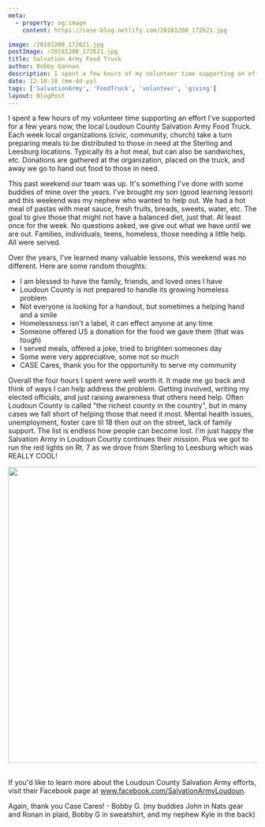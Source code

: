 ```yaml
---
meta:
  - property: og:image
    content: https://case-blog.netlify.com/20181208_172621.jpg

image: /20181208_172621.jpg
postImage: /20181208_172621.jpg
title: Salvation Army Food Truck
author: Bobby Gannon
description: I spent a few hours of my volunteer time supporting an effort I've supported for a few years now, the local Loudoun County Salvation Army Food Truck. Each week local organizations (civic, community, church) take a turn preparing meals to be distributed to those in need at the Sterling and Leesburg locations. Typically its a hot meal, but can also be sandwiches, etc. Donations are gathered at the organization, placed on the truck, and away we go to hand out food to those in need.
date: 12-10-18 (mm-dd-yy)
tags: ['SalvationArmy', 'FoodTruck', 'volunteer', 'giving']
layout: BlogPost
---
```


<!-- Read More -->

I spent a few hours of my volunteer time supporting an effort I've supported for a few years now, the local Loudoun County Salvation Army Food Truck. Each week local organizations (civic, community, church) take a turn preparing meals to be distributed to those in need at the Sterling and Leesburg locations. Typically its a hot meal, but can also be sandwiches, etc. Donations are gathered at the organization, placed on the truck, and away we go to hand out food to those in need.

This past weekend our team was up. It's something I've done with some buddies of mine over the years. I've brought my son (good learning lesson) and this weekend was my nephew who wanted to help out. We had a hot meal of pastas with meat sauce, fresh fruits, breads, sweets, water, etc. The goal to give those that might not have a balanced diet, just that. At least once for the week. No questions asked, we give out what we have until we are out. Families, individuals, teens, homeless, those needing a little help. All were served.

Over the years, I've learned many valuable lessons, this weekend was no different. Here are some random thoughts:

- I am blessed to have the family, friends, and loved ones I have
- Loudoun County is not prepared to handle its growing homeless problem
- Not everyone is looking for a handout, but sometimes a helping hand and a smile
- Homelessness isn't a label, it can effect anyone at any time
- Someone offered US a donation for the food we gave them (that was tough)
- I served meals, offered a joke, tried to brighten someones day
- Some were very appreciative, some not so much
- CASE Cares, thank you for the opportunity to serve my community

Overall the four hours I spent were well worth it. It made me go back and think of ways I can help address the problem. Getting involved, writing my elected officials, and just raising awareness that others need help. Often Loudoun County is called "the richest county in the country", but in many cases we fall short of helping those that need it most. Mental health issues, unemployment, foster care til 18 then out on the street, lack of family support. The list is endless how people can become lost. I'm just happy the Salvation Army in Loudoun County continues their mission. Plus we got to run the red lights on Rt. 7 as we drove from Sterling to Leesburg which was REALLY COOL!

<center><img src="/20181208_151921.jpg" width="600"/></center><br/>

If you'd like to learn more about the Loudoun County Salvation Army efforts, visit their Facebook page at <a href="https://www.facebook.com/SalvationArmyLoudoun/" target="_blank">www.facebook.com/SalvationArmyLoudoun</a>.

Again, thank you Case Cares! - Bobby G. (my buddies John in Nats gear and Ronan in plaid, Bobby G in sweatshirt, and my nephew Kyle in the back)
